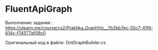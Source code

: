 # FluentApiGraph
Выполнение задания : https://ulearn.me/course/cs2/Praktika_GraphViz__7b2bb7ec-55c7-41f4-814c-f74577af09c0

Оригинальный код в файле: DotGraphBuilder.cs
